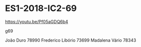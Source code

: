 # ES1-2018-IC2-69
https://youtu.be/Pf05aGDQ6b4

g69 

João Duro 78990
Frederico Libório 73699
Madalena Vário 78343

